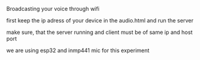 Broadcasting your voice through wifi

first keep the ip adress of your device in the audio.html and run the server 

make sure, that the server running  and client must be of same ip and host port 

we are using esp32 and inmp441 mic for this experiment
